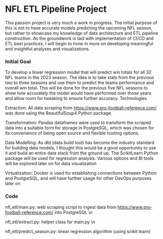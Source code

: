 # NFL ETL Pipeline Project

This passion project is very much a work in progress. The initial purpose of this is not to have accurate models predicting the upcoming NFL season, but rather to showcase my knowledge of data architecture and ETL pipeline construction. As the groundwork is laid with implementation of CI/CD and ETL best practices, I will begin to hone in more on developing meaningful and insightful analyses and visualizations.

### Initial Goal
To develop a linear regression model that will predict win totals for all 32 NFL teams in the 2023 season. The idea is to take stats from the previous two to three seasons and use them to predict the teams performance and overall win total. This will be done for the previous five NFL seasons to show how accurately the model would have performed over those years and allow room for tweaking to ensure further accuracy.
Technologies 

Extraction: 	All data scraping from https://www.pro-football-reference.com/ was done using the BeautifulSoup4 Python package. 

Transformation:	Pandas dataframes were used to transform the scraped data into a suitable form for storage in PostgreSQL, which was chosen for its convenience of being open source and flexible hosting options.

Data Modelling:	As dbt (data build tool) has become the industry standard for building data models, I thought this would be a good opportunity to use it and build an entire data stack from the ground up. The ScikitLearn Python package will be used for regression analysis. Various options and BI tools will be explored later on for data visualization

Virtualization:	Docker is used for establishing connections between Python and PostgreSQL, and will have further usage for other DevOps purposes later on

### Code
nfl_etl/main.py: web scraping script to ingest data from https://www.pro-football-reference.com/ into PostgreSQL \n

nfl_etl/extract.py:	helper class for main.py \n

nfl_etl/predict_season.py: linear regression algorithm (using scikit learn)
